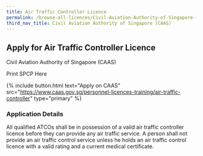 ```yaml
---
title: Air Traffic Controller Licence
permalink: /browse-all-licences/Civil-Aviation-Authority-of-Singapore-(CAAS)/Air-Traffic-Controller-Licence
third_nav_title: Civil Aviation Authority of Singapore (CAAS)
---
```


## Apply for Air Traffic Controller Licence

Civil Aviation Authority of Singapore (CAAS)

Print SPCP Here

{% include button.html text="Apply on CAAS" src="https://www.caas.gov.sg/personnel-licences-training/air-traffic-controller" type="primary" %}

### Application Details
<p>All qualified ATCOs shall be in possession of a valid air traffic controller licence before they can provide any air traffic service. A person shall not provide an air traffic control service unless he holds an air traffic control licence with a valid rating and a current medical certificate.</p>

